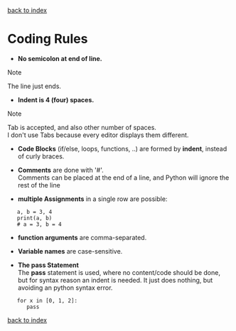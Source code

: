 [back to index](README.md)

# Coding Rules

* **No semicolon at end of line.**
> [!NOTE]
> The line just ends.

* **Indent is 4 (four) spaces.**
> [!NOTE]
> Tab is accepted, and also other number of spaces.  
> I don't use Tabs because every editor displays them different.

* **Code Blocks** (if/else, loops, functions, ..) are formed by **indent**, instead of curly braces. 

* **Comments** are done with '#'.   
  Comments can be placed at the end of a line, and Python will ignore the rest of the line

* **multiple Assignments** in a single row are possible:
```
   a, b = 3, 4
   print(a, b)
   # a = 3, b = 4
```

* **function arguments** are comma-separated.

* **Variable names** are case-sensitive.

* **The pass Statement**  
The **pass** statement is used, where no content/code should be done, but for syntax reason an indent is needed.
It just does nothing, but avoiding an python syntax error.  
```
   for x in [0, 1, 2]:
      pass
```

[back to index](README.md)
